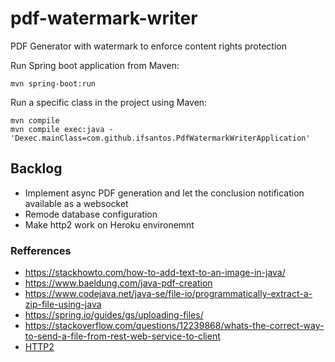 # pdf-watermark-writer
PDF Generator with watermark to enforce content rights protection

Run Spring boot application from Maven:

```
mvn spring-boot:run
```

Run a specific class in the project using Maven:

```
mvn compile
mvn compile exec:java -'Dexec.mainClass=com.github.ifsantos.PdfWatermarkWriterApplication'
```

## Backlog
- Implement async PDF generation and let the conclusion notification available as a websocket
- Remode database configuration
- Make http2 work on Heroku environemnt



### Refferences
 - <https://stackhowto.com/how-to-add-text-to-an-image-in-java/>
 - <https://www.baeldung.com/java-pdf-creation>
 - <https://www.codejava.net/java-se/file-io/programmatically-extract-a-zip-file-using-java>
 - <https://spring.io/guides/gs/uploading-files/>
 - <https://stackoverflow.com/questions/12239868/whats-the-correct-way-to-send-a-file-from-rest-web-service-to-client>
 - [HTTP2](https://byte27.com/2020/02/03/using-http-2-in-your-spring-boot-application/)

 <!--
  openssl pkcs12 -export -in heroku_b64.cer  -name herokuapp.com -out localhost.p12 
  curl -kvI https://www.example.com
 -->
